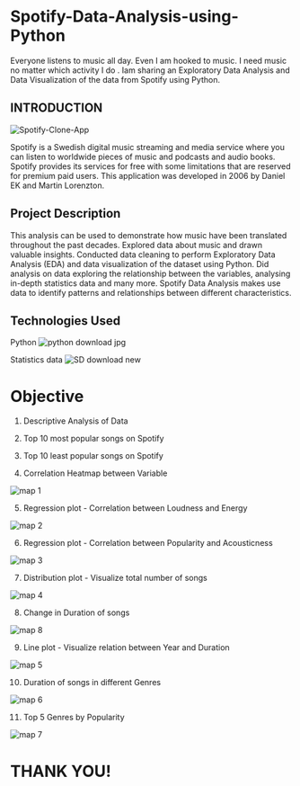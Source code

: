 
# Spotify-Data-Analysis-using-Python

Everyone listens to music all day. Even I am hooked to music. I need music no matter which activity I do .
Iam sharing an Exploratory Data Analysis and Data Visualization of the data from Spotify using Python.

## INTRODUCTION ##

![Spotify-Clone-App](https://github.com/ThanushaSagadevan/Spotify-Data-Analysis-using-Python/assets/147089514/50bd2cea-f1cd-4f41-a00b-6f50c43fdc04)

Spotify is a Swedish digital music streaming and media service where you can listen to worldwide pieces of music and podcasts and audio books. Spotify provides its services for free with some limitations that are reserved for premium paid users. This application was developed in 2006 by Daniel EK and Martin Lorenzton.

## Project Description ## 

This analysis can be used to demonstrate how music have been translated throughout the past decades. Explored data about music and drawn valuable insights. Conducted data cleaning to perform Exploratory Data Analysis (EDA) and data visualization of the dataset using Python. Did analysis on data exploring the relationship between the variables, analysing in-depth statistics data and many more. Spotify Data Analysis makes use data to identify patterns and relationships between different characteristics. 

## Technologies Used ##

Python ![python download jpg](https://github.com/ThanushaSagadevan/Spotify-Data-Analysis-using-Python/assets/147089514/b53efd36-ac0a-4389-83d1-df004fcf1c1b)

Statistics data ![SD download new](https://github.com/ThanushaSagadevan/Spotify-Data-Analysis-using-Python/assets/147089514/61f1cc41-dc3e-44ec-a891-74556853a5b5)


# Objective # 

1. Descriptive Analysis of Data

2. Top 10 most popular songs on Spotify 

3. Top 10 least popular songs on Spotify 

4. Correlation Heatmap between Variable 

![map 1](https://github.com/ThanushaSagadevan/Spotify-Data-Analysis-using-Python/assets/147089514/dc5538a3-dbe0-4cdb-a188-f822043dd1e1)

5. Regression plot - Correlation between Loudness and Energy

![map 2](https://github.com/ThanushaSagadevan/Spotify-Data-Analysis-using-Python/assets/147089514/c9d45fa9-5ede-446f-8aa0-556452f3ec73)

6. Regression plot - Correlation between Popularity and Acousticness 

![map 3](https://github.com/ThanushaSagadevan/Spotify-Data-Analysis-using-Python/assets/147089514/941d3b49-9f7d-447a-9566-5dd26b42d02e)

7. Distribution plot - Visualize total number of songs

![map 4](https://github.com/ThanushaSagadevan/Spotify-Data-Analysis-using-Python/assets/147089514/a1c44594-6fba-4948-ae80-270070cd2ff6)

8. Change in Duration of songs

![map 8](https://github.com/ThanushaSagadevan/Spotify-Data-Analysis-using-Python/assets/147089514/72744891-3671-4732-bf51-9758b767413b)
 
9. Line plot - Visualize relation between Year and Duration

![map 5](https://github.com/ThanushaSagadevan/Spotify-Data-Analysis-using-Python/assets/147089514/95f2cad9-6e67-4c4e-b64d-41b574487158)

10. Duration of songs in different Genres

![map 6](https://github.com/ThanushaSagadevan/Spotify-Data-Analysis-using-Python/assets/147089514/b43d0f5e-b899-461e-b5e8-7bbd855a9836)

11. Top 5 Genres by Popularity

![map 7](https://github.com/ThanushaSagadevan/Spotify-Data-Analysis-using-Python/assets/147089514/81bf682f-8819-4be5-bf97-f52f344840c8)

# THANK YOU!
